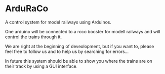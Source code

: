# ArduRaCo
A control system for model railways using Arduinos.

One arduino will be connected to a roco booster for modell railways and will control the trains through it.

We are right at the beginning of deveolopment, but if you want to, please feel free to follow us and to help us by searching for errors...

In future this system should be able to show you where the trains are on their track by using a GUI interface.


